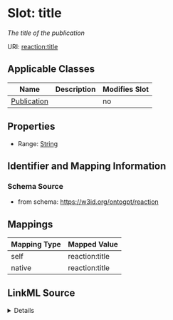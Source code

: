 

# Slot: title


_The title of the publication_



URI: [reaction:title](http://w3id.org/ontogpt/reaction/title)



<!-- no inheritance hierarchy -->





## Applicable Classes

| Name | Description | Modifies Slot |
| --- | --- | --- |
| [Publication](Publication.md) |  |  no  |







## Properties

* Range: [String](String.md)





## Identifier and Mapping Information







### Schema Source


* from schema: https://w3id.org/ontogpt/reaction




## Mappings

| Mapping Type | Mapped Value |
| ---  | ---  |
| self | reaction:title |
| native | reaction:title |




## LinkML Source

<details>
```yaml
name: title
description: The title of the publication
from_schema: https://w3id.org/ontogpt/reaction
rank: 1000
alias: title
owner: Publication
domain_of:
- Publication
range: string

```
</details>
